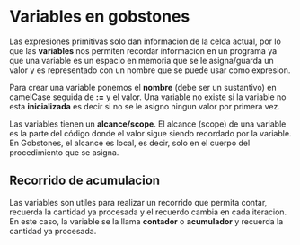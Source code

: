 # Variables en gobstones

Las expresiones primitivas solo dan informacion de la celda actual, por lo que las **variables** nos permiten recordar informacion en un programa ya que una variable es un espacio en memoria que se le asigna/guarda un valor y es representado con un nombre que se puede usar como expresion.

Para crear una variable ponemos el **nombre** (debe ser un sustantivo) en camelCase seguida de **:=** y el valor. Una variable no existe si la variable no esta **inicializada** es decir si no se le asigno ningun valor por primera vez.

Las variables tienen un **alcance/scope**. El alcance (scope) de una variable es la parte del código donde el valor sigue siendo recordado por la variable. En Gobstones, el alcance es local, es decir, solo en el cuerpo del procedimiento que se asigna.

## Recorrido de acumulacion

Las variables son utiles para realizar un recorrido que permita contar, recuerda la cantidad ya procesada y el recuerdo cambia en cada iteracion. En este caso, la variable se la llama **contador** o **acumulador** y recuerda la cantidad ya procesada.

